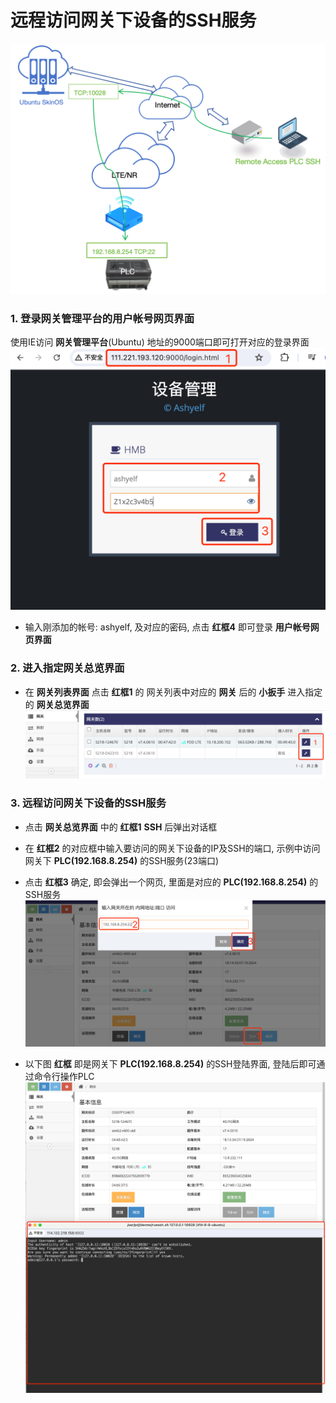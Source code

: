 


# 远程访问网关下设备的SSH服务

![avatar](./gateway_device_ssh.jpg)   


###  1. 登录网关管理平台的用户帐号网页界面   

使用IE访问 **网关管理平台**(Ubuntu) 地址的9000端口即可打开对应的登录界面   
![avatar](./ashyelf_login_cn.jpg)   
- 输入刚添加的帐号: ashyelf, 及对应的密码, 点击 **红框4** 即可登录 **用户帐号网页界面**   

### 2. 进入指定网关总览界面

- 在 **网关列表界面** 点击 **红框1** 的 网关列表中对应的 **网关** 后的 **小扳手** 进入指定的 **网关总览界面**   
![avatar](./gwlist_select_cn.jpg)   
 
### 3. 远程访问网关下设备的SSH服务

- 点击 **网关总览界面** 中的 **红框1** **SSH** 后弹出对话框
- 在 **红框2** 的对应框中输入要访问的网关下设备的IP及SSH的端口, 示例中访问网关下 **PLC(192.168.8.254)** 的SSH服务(23端口)   
- 点击 **红框3** 确定, 即会弹出一个网页, 里面是对应的 **PLC(192.168.8.254)** 的SSH服务      
![avatar](./gateway_device_sshopen_cn.jpg)   

- 以下图 **红框** 即是网关下 **PLC(192.168.8.254)** 的SSH登陆界面, 登陆后即可通过命令行操作PLC  
![avatar](./gateway_device_ssh_cn.jpg)   


